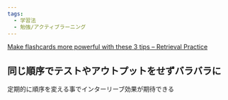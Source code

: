 ```yaml
---
tags:
  - 学習法
  - 勉強/アクティブラーニング
---
```

[Make flashcards more powerful with these 3 tips – Retrieval Practice](https://www.retrievalpractice.org/strategies/2019/11/18/flashcards)

## 同じ順序でテストやアウトプットをせずバラバラに
定期的に順序を変える事でインターリーブ効果が期待できる